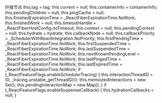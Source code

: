 纤维节点
this.tag = tag;
this.current = null;
this.containerInfo = containerInfo;
this.pendingChildren = null;
this.pingCache = null;
this.finishedExpirationTime = _ReactFiberExpirationTime.NoWork;
this.finishedWork = null;
this.timeoutHandle = _ReactFiberHostConfig.noTimeout;
this.context = null;
this.pendingContext = null;
this.hydrate = hydrate;
this.callbackNode = null;
this.callbackPriority = _SchedulerWithReactIntegration.NoPriority;
this.firstPendingTime = _ReactFiberExpirationTime.NoWork;
this.firstSuspendedTime = _ReactFiberExpirationTime.NoWork;
this.lastSuspendedTime = _ReactFiberExpirationTime.NoWork;
this.nextKnownPendingLevel = _ReactFiberExpirationTime.NoWork;
this.lastPingedTime = _ReactFiberExpirationTime.NoWork;
this.lastExpiredTime = _ReactFiberExpirationTime.NoWork;
if (_ReactFeatureFlags.enableSchedulerTracing) {
    this.interactionThreadID = (0, _tracing.unstable_getThreadID)();
    this.memoizedInteractions = new Set();
    this.pendingInteractionMap = new Map();
}
if (_ReactFeatureFlags.enableSuspenseCallback) {
    this.hydrationCallbacks = null;
}
